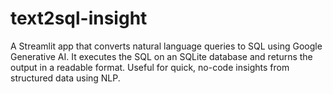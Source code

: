 # text2sql-insight
A Streamlit app that converts natural language queries to SQL using Google Generative AI. It executes the SQL on an SQLite database and returns the output in a readable format. Useful for quick, no-code insights from structured data using NLP.

